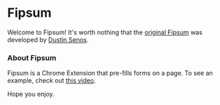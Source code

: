 # Fipsum

Welcome to Fipsum! It's worth nothing that the [original Fipsum](http://fipsum.com/) was developed by [Dustin Senos](https://github.com/dustinsenos).


### About Fipsum

Fipsum is a Chrome Extension that pre-fills forms on a page. To see an example, check out [this video](http://www.youtube.com/watch?v=aL3KEP0_F7Y&context=C411db17ADvjVQa1PpcFMup4A0JVBq7QhuE1lHFF-w2AFXRzy0Pd0=).


Hope you enjoy.